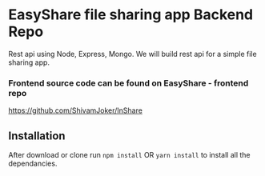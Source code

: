 # EasyShare file sharing app Backend Repo

Rest api using Node, Express, Mongo.
We will build rest api for a simple file sharing app. 

### Frontend source code can be found on EasyShare - frontend repo
https://github.com/ShivamJoker/InShare


## Installation 
After download or clone run `npm install` OR `yarn install` to install all the dependancies.
